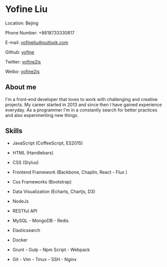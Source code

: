 # **Yofine Liu**


Location: Bejing

Phone Number: +8618733330817

E-mail: yofineliu@outlook.com

Github: [yofine](https://github.com/yofine)

Twitter: [yofine2js](https://twitter.com/yofine2js)

Weibo: [yofine2js](http://weibo.com/1684691562)

## **About me**

I'm a front-end developer that loves to work with challenging and creative projects.
My career started in 2013 and since then I have gained experience everyday.
As a programmer I'm in a constantly search for better practices and also experimenting new things.

## **Skills**

 - JavaScript (CoffeeScript, ES2015)

 - HTML (Handlebars)

 - CSS (Stylus)

 - Frontend Framework (Backbone, Chaplin, React - Flux )

 - Css Frameworks (Bootstrap)

 - Data Visualization (Echarts, Chartjs, D3)

 - NodeJs

 - RESTful API

 - MySQL - MongoDB - Redis

 - Elasticsearch

 - Docker

 - Grunt - Gulp - Npm Script - Webpack

 - Git - Vim - Tmux - SSH - Nginx


